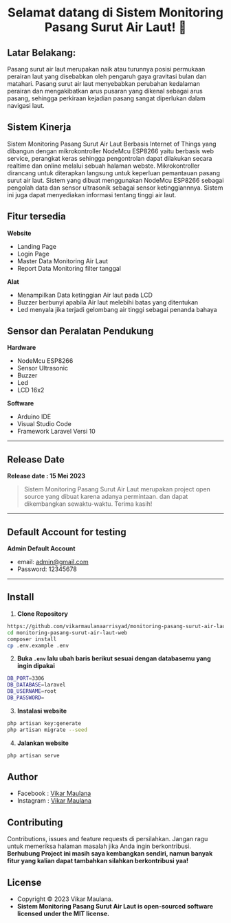 <h1 align="center">Selamat datang di Sistem Monitoring Pasang Surut Air Laut! 👋</h1>

## Latar Belakang:

Pasang surut air laut merupakan naik atau turunnya posisi permukaan perairan laut yang disebabkan oleh pengaruh gaya gravitasi bulan dan matahari. Pasang surut air laut menyebabkan perubahan kedalaman perairan dan mengakibatkan arus pusaran yang dikenal sebagai arus pasang, sehingga perkiraan kejadian pasang sangat diperlukan dalam navigasi laut.

## Sistem Kinerja

Sistem Monitoring Pasang Surut Air Laut Berbasis Internet of Things yang dibangun dengan mikrokontroller NodeMcu ESP8266 yaitu berbasis web service, perangkat keras sehingga pengontrolan dapat dilakukan secara realtime dan online melalui sebuah halaman webste. Mikrokontroller dirancang untuk diterapkan langsung untuk keperluan pemantauan pasang surut air laut. Sistem yang dibuat menggunakan NodeMcu ESP8266 sebagai pengolah data dan sensor ultrasonik sebagai sensor ketinggiannnya. Sistem ini juga dapat menyediakan informasi tentang tinggi air laut.

## Fitur tersedia

**Website** 
- Landing Page 
- Login Page 
- Master Data Monitoring Air Laut 
- Report Data Monitoring filter tanggal

**Alat** 
- Menampilkan Data ketinggian Air laut pada LCD 
- Buzzer berbunyi apabila Air laut melebihi batas yang ditentukan 
- Led menyala jika terjadi gelombang air tinggi sebagai penanda bahaya

## Sensor dan Peralatan Pendukung

**Hardware**

-   NodeMcu ESP8266
-   Sensor Ultrasonic
-   Buzzer
-   Led
-   LCD 16x2

**Software**

-   Arduino IDE
-   Visual Studio Code
-   Framework Laravel Versi 10

---

## Release Date

**Release date : 15 Mei 2023**

> Sistem Monitoring Pasang Surut Air Laut merupakan project open source yang dibuat karena adanya permintaan. dan dapat dikembangkan sewaktu-waktu. Terima kasih!

---

## Default Account for testing

**Admin Default Account**

-   email: admin@gmail.com
-   Password: 12345678

---

## Install

1. **Clone Repository**

```bash
https://github.com/vikarmaulanaarrisyad/monitoring-pasang-surut-air-laut-web.git
cd monitoring-pasang-surut-air-laut-web
composer install
cp .env.example .env
```

2. **Buka `.env` lalu ubah baris berikut sesuai dengan databasemu yang ingin dipakai**

```bash
DB_PORT=3306
DB_DATABASE=laravel
DB_USERNAME=root
DB_PASSWORD=
```

3. **Instalasi website**

```bash
php artisan key:generate
php artisan migrate --seed
```

4. **Jalankan website**

```bash
php artisan serve
```

## Author

-   Facebook : <a href="https://web.facebook.com/viikar.arrisyad.7/"> Vikar Maulana</a>
-   Instagram : <a href="https://www.instagram.com/vikar_maulana_/"> Vikar Maulana</a>

## Contributing

Contributions, issues and feature requests di persilahkan.
Jangan ragu untuk memeriksa halaman masalah jika Anda ingin berkontribusi. **Berhubung Project ini masih saya kembangkan sendiri, namun banyak fitur yang kalian dapat tambahkan silahkan berkontribusi yaa!**

## License

-   Copyright © 2023 Vikar Maulana.
-   **Sistem Monitoring Pasang Surut Air Laut is open-sourced software licensed under the MIT license.**

